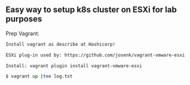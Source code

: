 ## Easy way to setup k8s cluster on ESXi for lab purposes

Prep Vagrant:

```bash
Install vagrant as describe at Hashicorp!

ESXi plug-in used by: https://github.com/josenk/vagrant-vmware-esxi

Install: vagrant plugin install vagrant-vmware-esxi

```


```bash
$ vagrant up |tee log.txt
```

